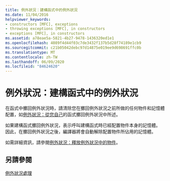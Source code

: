 ```yaml
---
title: 例外狀況：建構函式中的例外狀況
ms.date: 11/04/2016
helpviewer_keywords:
- constructors [MFC], exceptions
- throwing exceptions [MFC], in constructors
- exceptions [MFC], in constructors
ms.assetid: a78eae5a-5821-4b27-9478-1436320ed1e1
ms.openlocfilehash: 4089f4d44f03c7de3432f137b5d28f74189e1cb9
ms.sourcegitcommit: c21b05042debc97d14875e019ee9d698691ffc0b
ms.translationtype: MT
ms.contentlocale: zh-TW
ms.lasthandoff: 06/09/2020
ms.locfileid: "84624620"
---
```

# <a name="exceptions-exceptions-in-constructors"></a>例外狀況：建構函式中的例外狀況

在函式中擲回例外狀況時，請清除您在擲回例外狀況之前所做的任何物件和記憶體配置，如[例外狀況：從您自己](exceptions-throwing-exceptions-from-your-own-functions.md)的函式擲回例外狀況中所述。

如果建構函式擲回例外狀況，表示呼叫建構函式時已經配置物件本身的記憶體。 因此，在擲回例外狀況之後，編譯器將會自動解除配置物件所佔用的記憶體。

如需詳細資訊，請參閱[例外狀況：釋放例外狀況中的物件](exceptions-freeing-objects-in-exceptions.md)。

## <a name="see-also"></a>另請參閱

[例外狀況處理](exception-handling-in-mfc.md)
